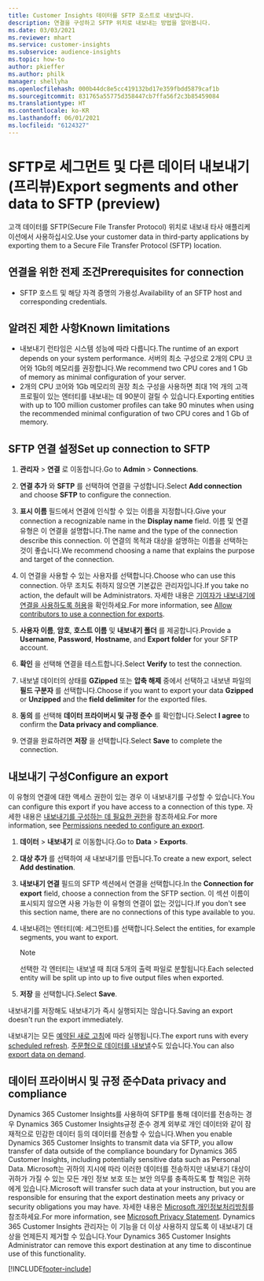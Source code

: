 ```yaml
---
title: Customer Insights 데이터를 SFTP 호스트로 내보냅니다.
description: 연결을 구성하고 SFTP 위치로 내보내는 방법을 알아봅니다.
ms.date: 03/03/2021
ms.reviewer: mhart
ms.service: customer-insights
ms.subservice: audience-insights
ms.topic: how-to
author: pkieffer
ms.author: philk
manager: shellyha
ms.openlocfilehash: 000b44dc8e5cc419132bd17e359fbdd5879caf1b
ms.sourcegitcommit: 831765a55775d358447cb7ffa56f2c3b85459084
ms.translationtype: HT
ms.contentlocale: ko-KR
ms.lasthandoff: 06/01/2021
ms.locfileid: "6124327"
---
```

# <a name="export-segments-and-other-data-to-sftp-preview"></a><span data-ttu-id="f9ec8-103">SFTP로 세그먼트 및 다른 데이터 내보내기(프리뷰)</span><span class="sxs-lookup"><span data-stu-id="f9ec8-103">Export segments and other data to SFTP (preview)</span></span>

<span data-ttu-id="f9ec8-104">고객 데이터를 SFTP(Secure File Transfer Protocol) 위치로 내보내 타사 애플리케이션에서 사용하십시오.</span><span class="sxs-lookup"><span data-stu-id="f9ec8-104">Use your customer data in third-party applications by exporting them to a Secure File Transfer Protocol (SFTP) location.</span></span>

## <a name="prerequisites-for-connection"></a><span data-ttu-id="f9ec8-105">연결을 위한 전제 조건</span><span class="sxs-lookup"><span data-stu-id="f9ec8-105">Prerequisites for connection</span></span>

- <span data-ttu-id="f9ec8-106">SFTP 호스트 및 해당 자격 증명의 가용성.</span><span class="sxs-lookup"><span data-stu-id="f9ec8-106">Availability of an SFTP host and corresponding credentials.</span></span>

## <a name="known-limitations"></a><span data-ttu-id="f9ec8-107">알려진 제한 사항</span><span class="sxs-lookup"><span data-stu-id="f9ec8-107">Known limitations</span></span>

- <span data-ttu-id="f9ec8-108">내보내기 런타임은 시스템 성능에 따라 다릅니다.</span><span class="sxs-lookup"><span data-stu-id="f9ec8-108">The runtime of an export depends on your system performance.</span></span> <span data-ttu-id="f9ec8-109">서버의 최소 구성으로 2개의 CPU 코어와 1Gb의 메모리를 권장합니다.</span><span class="sxs-lookup"><span data-stu-id="f9ec8-109">We recommend two CPU cores and 1 Gb of memory as minimal configuration of your server.</span></span> 
- <span data-ttu-id="f9ec8-110">2개의 CPU 코어와 1Gb 메모리의 권장 최소 구성을 사용하면 최대 1억 개의 고객 프로필이 있는 엔터티를 내보내는 데 90분이 걸릴 수 있습니다.</span><span class="sxs-lookup"><span data-stu-id="f9ec8-110">Exporting entities with up to 100 million customer profiles can take 90 minutes when using the recommended minimal configuration of two CPU cores and 1 Gb of memory.</span></span> 

## <a name="set-up-connection-to-sftp"></a><span data-ttu-id="f9ec8-111">SFTP 연결 설정</span><span class="sxs-lookup"><span data-stu-id="f9ec8-111">Set up connection to SFTP</span></span>

1. <span data-ttu-id="f9ec8-112">**관리자** > **연결** 로 이동합니다.</span><span class="sxs-lookup"><span data-stu-id="f9ec8-112">Go to **Admin** > **Connections**.</span></span>

1. <span data-ttu-id="f9ec8-113">**연결 추가** 와 **SFTP** 를 선택하여 연결을 구성합니다.</span><span class="sxs-lookup"><span data-stu-id="f9ec8-113">Select **Add connection** and choose **SFTP** to configure the connection.</span></span>

1. <span data-ttu-id="f9ec8-114">**표시 이름** 필드에서 연결에 인식할 수 있는 이름을 지정합니다.</span><span class="sxs-lookup"><span data-stu-id="f9ec8-114">Give your connection a recognizable name in the **Display name** field.</span></span> <span data-ttu-id="f9ec8-115">이름 및 연결 유형은 이 연결을 설명합니다.</span><span class="sxs-lookup"><span data-stu-id="f9ec8-115">The name and the type of the connection describe this connection.</span></span> <span data-ttu-id="f9ec8-116">이 연결의 목적과 대상을 설명하는 이름을 선택하는 것이 좋습니다.</span><span class="sxs-lookup"><span data-stu-id="f9ec8-116">We recommend choosing a name that explains the purpose and target of the connection.</span></span>

1. <span data-ttu-id="f9ec8-117">이 연결을 사용할 수 있는 사용자를 선택합니다.</span><span class="sxs-lookup"><span data-stu-id="f9ec8-117">Choose who can use this connection.</span></span> <span data-ttu-id="f9ec8-118">아무 조치도 취하지 않으면 기본값은 관리자입니다.</span><span class="sxs-lookup"><span data-stu-id="f9ec8-118">If you take no action, the default will be Administrators.</span></span> <span data-ttu-id="f9ec8-119">자세한 내용은 [기여자가 내보내기에 연결을 사용하도록 허용](connections.md#allow-contributors-to-use-a-connection-for-exports)을 확인하세요.</span><span class="sxs-lookup"><span data-stu-id="f9ec8-119">For more information, see [Allow contributors to use a connection for exports](connections.md#allow-contributors-to-use-a-connection-for-exports).</span></span>

1. <span data-ttu-id="f9ec8-120">**사용자 이름**, **암호**, **호스트 이름** 및 **내보내기 폴더** 를 제공합니다.</span><span class="sxs-lookup"><span data-stu-id="f9ec8-120">Provide a **Username**, **Password**, **Hostname**, and **Export folder** for your SFTP account.</span></span>

1. <span data-ttu-id="f9ec8-121">**확인** 을 선택해 연결을 테스트합니다.</span><span class="sxs-lookup"><span data-stu-id="f9ec8-121">Select **Verify** to test the connection.</span></span>

1. <span data-ttu-id="f9ec8-122">내보낼 데이터의 상태를 **GZipped** 또는 **압축 해제** 중에서 선택하고 내보낸 파일의 **필드 구분자** 를 선택합니다.</span><span class="sxs-lookup"><span data-stu-id="f9ec8-122">Choose if you want to export your data **Gzipped** or **Unzipped** and the **field delimiter** for the exported files.</span></span>

1. <span data-ttu-id="f9ec8-123">**동의** 를 선택해 **데이터 프라이버시 및 규정 준수** 를 확인합니다.</span><span class="sxs-lookup"><span data-stu-id="f9ec8-123">Select **I agree** to confirm the **Data privacy and compliance**.</span></span>

1. <span data-ttu-id="f9ec8-124">연결을 완료하려면 **저장** 을 선택합니다.</span><span class="sxs-lookup"><span data-stu-id="f9ec8-124">Select **Save** to complete the connection.</span></span>

## <a name="configure-an-export"></a><span data-ttu-id="f9ec8-125">내보내기 구성</span><span class="sxs-lookup"><span data-stu-id="f9ec8-125">Configure an export</span></span>

<span data-ttu-id="f9ec8-126">이 유형의 연결에 대한 액세스 권한이 있는 경우 이 내보내기를 구성할 수 있습니다.</span><span class="sxs-lookup"><span data-stu-id="f9ec8-126">You can configure this export if you have access to a connection of this type.</span></span> <span data-ttu-id="f9ec8-127">자세한 내용은 [내보내기를 구성하는 데 필요한 권한](export-destinations.md#set-up-a-new-export)을 참조하세요.</span><span class="sxs-lookup"><span data-stu-id="f9ec8-127">For more information, see [Permissions needed to configure an export](export-destinations.md#set-up-a-new-export).</span></span>

1. <span data-ttu-id="f9ec8-128">**데이터** > **내보내기** 로 이동합니다.</span><span class="sxs-lookup"><span data-stu-id="f9ec8-128">Go to **Data** > **Exports**.</span></span>

1. <span data-ttu-id="f9ec8-129">**대상 추가** 를 선택하여 새 내보내기를 만듭니다.</span><span class="sxs-lookup"><span data-stu-id="f9ec8-129">To create a new export, select **Add destination**.</span></span>

1. <span data-ttu-id="f9ec8-130">**내보내기 연결** 필드의 SFTP 섹션에서 연결을 선택합니다.</span><span class="sxs-lookup"><span data-stu-id="f9ec8-130">In the **Connection for export** field, choose a connection from the SFTP section.</span></span> <span data-ttu-id="f9ec8-131">이 섹션 이름이 표시되지 않으면 사용 가능한 이 유형의 연결이 없는 것입니다.</span><span class="sxs-lookup"><span data-stu-id="f9ec8-131">If you don't see this section name, there are no connections of this type available to you.</span></span>

1. <span data-ttu-id="f9ec8-132">내보내려는 엔터티(예: 세그먼트)를 선택합니다.</span><span class="sxs-lookup"><span data-stu-id="f9ec8-132">Select the entities, for example segments, you want to export.</span></span>

   > [!NOTE]
   > <span data-ttu-id="f9ec8-133">선택한 각 엔터티는 내보낼 때 최대 5개의 출력 파일로 분할됩니다.</span><span class="sxs-lookup"><span data-stu-id="f9ec8-133">Each selected entity will be split up into up to five output files when exported.</span></span> 

1. <span data-ttu-id="f9ec8-134">**저장** 을 선택합니다.</span><span class="sxs-lookup"><span data-stu-id="f9ec8-134">Select **Save**.</span></span>

<span data-ttu-id="f9ec8-135">내보내기를 저장해도 내보내기가 즉시 실행되지는 않습니다.</span><span class="sxs-lookup"><span data-stu-id="f9ec8-135">Saving an export doesn't run the export immediately.</span></span>

<span data-ttu-id="f9ec8-136">내보내기는 모든 [예약된 새로 고침](system.md#schedule-tab)에 따라 실행됩니다.</span><span class="sxs-lookup"><span data-stu-id="f9ec8-136">The export runs with every [scheduled refresh](system.md#schedule-tab).</span></span> <span data-ttu-id="f9ec8-137">[주문형으로 데이터를 내보낼](export-destinations.md#run-exports-on-demand)수도 있습니다.</span><span class="sxs-lookup"><span data-stu-id="f9ec8-137">You can also [export data on demand](export-destinations.md#run-exports-on-demand).</span></span> 

## <a name="data-privacy-and-compliance"></a><span data-ttu-id="f9ec8-138">데이터 프라이버시 및 규정 준수</span><span class="sxs-lookup"><span data-stu-id="f9ec8-138">Data privacy and compliance</span></span>

<span data-ttu-id="f9ec8-139">Dynamics 365 Customer Insights를 사용하여 SFTP를 통해 데이터를 전송하는 경우 Dynamics 365 Customer Insights규정 준수 경계 외부로 개인 데이터와 같이 잠재적으로 민감한 데이터 등의 데이터를 전송할 수 있습니다.</span><span class="sxs-lookup"><span data-stu-id="f9ec8-139">When you enable Dynamics 365 Customer Insights to transmit data via SFTP, you allow transfer of data outside of the compliance boundary for Dynamics 365 Customer Insights, including potentially sensitive data such as Personal Data.</span></span> <span data-ttu-id="f9ec8-140">Microsoft는 귀하의 지시에 따라 이러한 데이터를 전송하지만 내보내기 대상이 귀하가 가질 수 있는 모든 개인 정보 보호 또는 보안 의무를 충족하도록 할 책임은 귀하에게 있습니다.</span><span class="sxs-lookup"><span data-stu-id="f9ec8-140">Microsoft will transfer such data at your instruction, but you are responsible for ensuring that the export destination meets any privacy or security obligations you may have.</span></span> <span data-ttu-id="f9ec8-141">자세한 내용은 [Microsoft 개인정보처리방침](https://go.microsoft.com/fwlink/?linkid=396732)를 참조하세요.</span><span class="sxs-lookup"><span data-stu-id="f9ec8-141">For more information, see [Microsoft Privacy Statement](https://go.microsoft.com/fwlink/?linkid=396732).</span></span>
<span data-ttu-id="f9ec8-142">Dynamics 365 Customer Insights 관리자는 이 기능을 더 이상 사용하지 않도록 이 내보내기 대상을 언제든지 제거할 수 있습니다.</span><span class="sxs-lookup"><span data-stu-id="f9ec8-142">Your Dynamics 365 Customer Insights Administrator can remove this export destination at any time to discontinue use of this functionality.</span></span>

[!INCLUDE[footer-include](../includes/footer-banner.md)]
